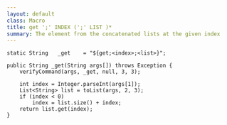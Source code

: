 ```yaml
---
layout: default
class: Macro
title: get ';' INDEX (';' LIST )*
summary: The element from the concatenated lists at the given index
---
```


	static String	_get	= "${get;<index>;<list>}";

	public String _get(String args[]) throws Exception {
		verifyCommand(args, _get, null, 3, 3);

		int index = Integer.parseInt(args[1]);
		List<String> list = toList(args, 2, 3);
		if (index < 0)
			index = list.size() + index;
		return list.get(index);
	}

